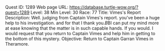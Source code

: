 Quest ID: 1289
Web page URL: https://database.turtle-wow.org/?quest=1289
Level: 38
Min Level: 30
Race: 77
Title: Vimes's Report
Description: Well. judging from Captain Vimes's report. you've been a huge help to his investigation. and for that I thank you.$B$BI can put my mind more at ease knowing that the matter is in such capable hands. If you would. I would request that you return to Captain Vimes and help him in getting to the bottom of this mystery.
Objective: Return to Captain Garran Vimes in Theramore.
